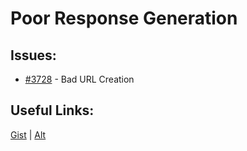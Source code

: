 [gist]:https://gist.github.com/anonhostpi/97d4bb3e9535c92b8173fae704b76264#file-_topics-0017-bugs-agents-responses-md
[source]:https://github.com/Significant-Gravitas/Catalysts/blob/main/TOPICS/0017.BUGS/AGENTS/RESPONSES.md
# Poor Response Generation
## Issues:

- [#3728][3728] - Bad URL Creation

## Useful Links:
[Gist][gist] | [Alt][source]

[3728]:https://github.com/Significant-Gravitas/Auto-GPT/issues/3728